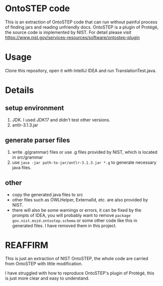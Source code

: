 # OntoSTEP code
This is an extraction of OntoSTEP code that can run without painful process of finding jars and reading unfriendly docs.
OntoSTEP is a plugin of Protégé, the source code is implemented by NIST. For detail please visit https://www.nist.gov/services-resources/software/ontostep-plugin
# Usage
Clone this repository, open it with IntelliJ IDEA and run TranslationTest.java.
# Details
## setup environment
1. JDK. I used JDK17 and didn't test other versions. 
2. antlr-3.1.3.jar
## generate parser files
1. write .g(grammar) files or use .g files provided by NIST, which is located in src/grammar
2. use `java -jar path-to-jar/antlr-3.1.3.jar *.g` to generate necessary java files. 
## other
- copy the generated java files to src 
- other files such as OWLHelper, ExternalId, etc. are also provided by NIST.
- there will also be some warnings or errors, it can be fixed by the prompts of IDEA, you will probably want to remove `package gov.nist.msid.ontostep.schema` or some other code like this in generated files. I have removed them in this project.

# REAFFIRM
This is just an extraction of NIST OntoSTEP, the whole code are carried from OntoSTEP with little modification. 

I have struggled with how to reproduce OntoSTEP's plugin of Protégé, this is just more clear and easy to understand.
